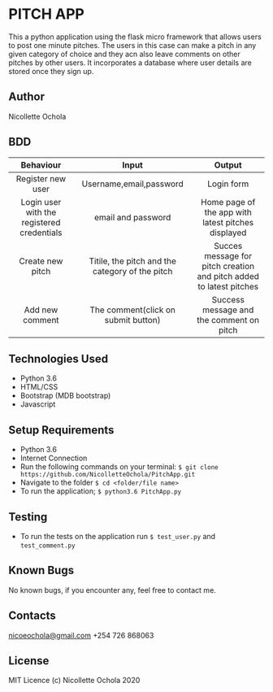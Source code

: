 # PITCH APP
This a python application using the flask micro framework that allows users to post one minute pitches. The users in this case can make a pitch in any  given category of choice and they acn also leave comments on other pitches by other users. It incorporates a database where user details are stored once they sign up.

## Author
Nicollette Ochola

## BDD
| Behaviour     |  Input          | Output        |
| :-----------: |:---------------:| :-----------: |
|Register new user|Username,email,password|Login form|
|Login user with the registered credentials|email and password|Home page of the app with latest pitches displayed|
|Create new pitch|Titile, the pitch and the category of the pitch|Succes message for pitch creation and pitch added to latest pitches|
|Add new comment|The comment(click on submit button)|Success message and the comment on pitch|

## Technologies Used
- Python 3.6
- HTML/CSS
- Bootstrap (MDB bootstrap)
- Javascript

## Setup Requirements
- Python 3.6
- Internet Connection
- Run the following commands on your terminal:
`$ git clone https://github.com/NicolletteOchola/PitchApp.git`
- Navigate to the folder
 `$ cd <folder/file name>`
- To run the application;
 `$ python3.6 PitchApp.py`

## Testing
- To run the tests on the application run `$ test_user.py` and `test_comment.py`

## Known Bugs
No known bugs, if you encounter any, feel free to contact me.


## Contacts
nicoeochola@gmail.com
+254 726 868063

## License
MIT Licence (c) Nicollette Ochola 2020


